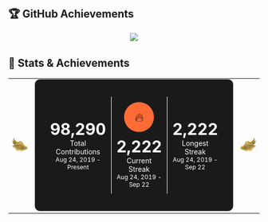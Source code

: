 ## 🏆 GitHub Achievements

<div align="center">
  <img src="https://github-profile-trophy.vercel.app/?username=varchasvakhare2022&theme=tokyonight&no-frame=true&column=7&margin-w=15&margin-h=15" />
</div>

## 🎯 Stats & Achievements

<div align="center">
  <table>
    <tr>
      <td align="center" width="33%">
        <img src="img/left_wing.webp" alt="Left Wing" width="100%"/>
      </td>
      <td align="center" width="34%">
        <div style="background-color: #1a1a1a; padding: 20px; border-radius: 10px; border: 1px solid #333;">
          <table style="width: 100%;">
            <tr>
              <td align="center" style="border-right: 1px solid #fff; padding: 10px;">
                <div style="font-size: 32px; color: #fff; font-weight: bold;">98,290</div>
                <div style="color: #fff; font-size: 14px;">Total Contributions</div>
                <div style="color: #fff; font-size: 12px;">Aug 24, 2019 - Present</div>
              </td>
              <td align="center" style="border-right: 1px solid #fff; padding: 10px;">
                <div style="background-color: #ff6b35; border-radius: 50%; width: 60px; height: 60px; margin: 0 auto 10px; display: flex; align-items: center; justify-content: center;">
                  <span style="font-size: 24px;">🔥</span>
                </div>
                <div style="font-size: 32px; color: #fff; font-weight: bold;">2,222</div>
                <div style="color: #fff; font-size: 14px;">Current Streak</div>
                <div style="color: #fff; font-size: 12px;">Aug 24, 2019 - Sep 22</div>
              </td>
              <td align="center" style="padding: 10px;">
                <div style="font-size: 32px; color: #fff; font-weight: bold;">2,222</div>
                <div style="color: #fff; font-size: 14px;">Longest Streak</div>
                <div style="color: #fff; font-size: 12px;">Aug 24, 2019 - Sep 22</div>
              </td>
            </tr>
          </table>
        </div>
      </td>
      <td align="center" width="33%">
        <img src="img/right_wing.webp" alt="Right Wing" width="100%"/>
      </td>
    </tr>
  </table>
</div>
